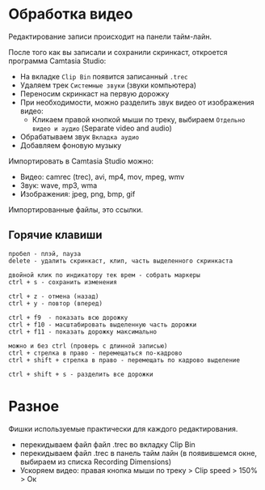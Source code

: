 # Обработка видео
Редактирование записи происходит на панели тайм-лайн.

После того как вы записали и сохранили скринкаст, откроется программа Camtasia Studio:
* На вкладке `Clip Bin` появится записанный `.trec`
* Удаляем трек `Системные звуки` (звуки компьютера)
* Переносим скринкаст на первую дорожку
* При необходимости, можно разделить звук видео от изображения видео:
    * Кликаем правой кнопкой мыши по треку,
    выбираем `Отдельно видео и аудио` (Separate video and audio)
* Обрабатываем звук `Вкладка аудио`
* Добавляем фоновую музыку

Импортировать в Camtasia Studio можно:
* Видео: camrec (trec), avi, mp4, mov, mpeg, wmv
* Звук: wave, mp3, wma
* Изображения: jpeg, png, bmp, gif

Импортированные файлы, это ссылки.

## Горячие клавиши

    пробел - плэй, пауза
    delete - удалить скринкаст, клип, часть выделенного скринкаста

    двойной клик по индикатору тек врем - собрать маркеры
    ctrl + s - сохранить изменения

    ctrl + z - отмена (назад)
    ctrl + y - повтор (вперед)

    ctrl + f9  - показать всю дорожку
    ctrl + f10 - масштабировать выделенную часть дорожки
    ctrl + f11 - показать дорожку максимально

    можно и без ctrl (проверь с длинной записью)
    ctrl + стрелка в право - перемещаться по-кадрово
    ctrl + shift + стрелка в право - перемещать по кадрово выделение

    ctrl + shift + s - разделить все дорожки

# Разное
Фишки используемые практически для каждого редактирования.

* перекидываем файл файл .trec во вкладку Clip Bin
* перекидываем файл .trec в панель тайм лайн (в появившемся окне, выбираем из списка Recording Dimensions)
* Ускоряем видео: правая кнопка мыши по треку > Clip speed > 150% > Ок